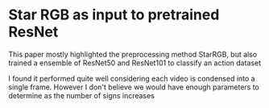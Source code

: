 # Star RGB as input to pretrained ResNet

This paper mostly highlighted the preprocessing method StarRGB, but also trained a
ensemble of ResNet50 and ResNet101 to classify an action dataset

I found it performed quite well considering each video is condensed into a single frame.
However I don't believe we would have enough parameters to determine as the number of 
signs increases